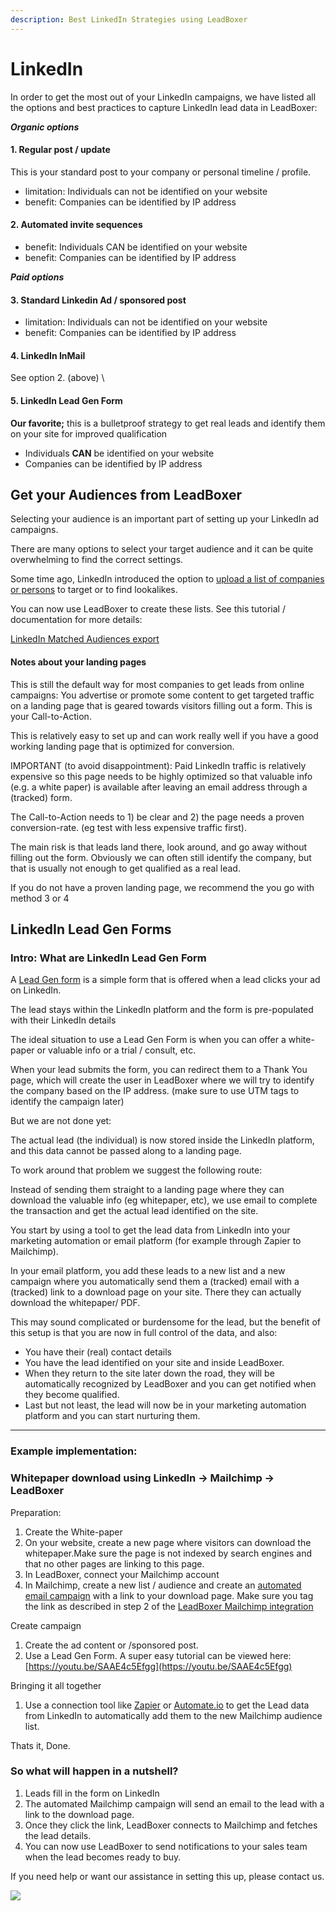 ```yaml
---
description: Best LinkedIn Strategies using LeadBoxer
---
```


# LinkedIn

In order to get the most out of your LinkedIn campaigns, we have listed all the options and best practices to capture LinkedIn lead data in LeadBoxer:

_**Organic options**_

#### 1. Regular post / update

This is your standard post to your company or personal timeline / profile.

* limitation: Individuals can not be identified on your website
* benefit: Companies can be identified by IP address

#### 2. Automated invite sequences

* benefit: Individuals CAN be identified on your website
* benefit: Companies can be identified by IP address

_**Paid options**_

#### 3. Standard Linkedin Ad / sponsored post

* limitation: Individuals can not be identified on your website
* benefit: Companies can be identified by IP address

#### 4. LinkedIn InMail

See option 2. (above) \


#### 5. LinkedIn Lead Gen Form

**Our favorite;** this is a bulletproof strategy to get real leads and identify them on your site for improved qualification

* Individuals **CAN** be identified on your website
* Companies can be identified by IP address



## Get your Audiences from LeadBoxer

Selecting your audience is an important part of setting up your LinkedIn ad campaigns.&#x20;

There are many options to select your target audience and it can be quite overwhelming to find the correct settings.

Some time ago, LinkedIn introduced the option to [upload a list of companies or persons](https://business.linkedin.com/marketing-solutions/ad-targeting/matched-audiences) to target or to find lookalikes.

You can now use LeadBoxer to create these lists. See this tutorial / documentation for more details:

[LinkedIn Matched Audiences export](../../../fundamentals/elements/import-and-export/linkedin-matched-audiences-export.md)

#### Notes about your landing pages

This is still the default way for most companies to get leads from online campaigns: You advertise or promote some content to get targeted traffic on a landing page that is geared towards visitors filling out a form. This is your Call-to-Action.&#x20;

This is relatively easy to set up and can work really well if you have a good working landing page that is optimized for conversion. &#x20;

IMPORTANT (to avoid disappointment): Paid LinkedIn traffic is relatively expensive so this page needs to be highly optimized so that valuable info (e.g. a white paper) is available after leaving an email address through a (tracked) form.&#x20;

The Call-to-Action needs to 1) be clear and 2) the page needs a proven conversion-rate. (eg test with less expensive traffic first).

The main risk is that leads land there, look around, and go away without filling out the form. Obviously we can often still identify the company, but that is usually not enough to get qualified as a real lead.&#x20;

If you do not have a proven landing page, we recommend the you go with method 3 or 4



## LinkedIn Lead Gen Forms

### Intro: What are LinkedIn Lead Gen Form

A [Lead Gen form](https://business.linkedin.com/marketing-solutions/native-advertising/lead-gen-ads) is a simple form that is offered when a lead clicks your ad on LinkedIn.

The lead stays within the LinkedIn platform and the form is pre-populated with their LinkedIn details

The ideal situation to use a Lead Gen Form is when you can offer a white-paper or valuable info or a trial / consult, etc.

When your lead submits the form, you can redirect them to a Thank You page, which will create the user in LeadBoxer where we will try to identify the company based on the IP address. (make sure to use UTM tags to identify the campaign later)

But we are not done yet:

The actual lead (the individual) is now stored inside the LinkedIn platform, and this data cannot be passed along to a landing page.&#x20;

To work around that problem we suggest the following route:

Instead of sending them straight to a landing page where they can download the valuable info (eg whitepaper, etc), we use email to complete the transaction and get the actual lead identified on the site.

You start by using a tool to get the lead data from LinkedIn into your marketing automation or email platform (for example through Zapier to Mailchimp).&#x20;

In your email platform, you add these leads to a new list and a new campaign where you automatically send them a (tracked) email with a (tracked) link to a download page on your site. There they can actually download the whitepaper/ PDF.&#x20;

This may sound complicated or burdensome for the lead, but the benefit of this setup is that you are now in full control of the data, and also:&#x20;

* You have their (real) contact details
* You have the lead identified on your site and inside LeadBoxer.&#x20;
* When they return to the site later down the road, they will be automatically recognized by LeadBoxer and you can get notified when they become qualified.
* Last but not least, the lead will now be in your marketing automation platform and you can start nurturing them.

***

### Example implementation:&#x20;

### Whitepaper download using LinkedIn -> Mailchimp -> LeadBoxer

Preparation:

1. Create the White-paper&#x20;
2. On your website, create a new page where visitors can download the whitepaper.Make sure the page is not indexed by search engines and that no other pages are linking to this page.
3. In LeadBoxer, connect your Mailchimp account&#x20;
4. In Mailchimp, create a new list / audience and create an [automated email campaign](https://mailchimp.com/help/create-an-automation/) with a link to your download page. Make sure you tag the link as described in step 2 of the [LeadBoxer Mailchimp integration](https://docs.leadboxer.com/article/15-mailchimp-email-tracking)

Create campaign

1. Create the ad content or /sponsored post.
2. Use a Lead Gen Form. A super easy tutorial can be viewed here: [https://youtu.be/SAAE4c5Efgg](https://youtu.be/SAAE4c5Efgg)

Bringing it all together

1. Use a connection tool like [Zapier](https://zapier.com/apps/linkedin-lead-gen-forms/integrations/mailchimp) or [Automate.io](https://automate.io/integration/linkedin-lead-gen-forms/mailchimp) to get the Lead data from LinkedIn to automatically add them to the new Mailchimp audience list.&#x20;

Thats it, Done.

### So what will happen in a nutshell?

1. Leads fill in the form on LinkedIn
2. The automated Mailchimp campaign will send an email to the lead with a link to the download page.
3. Once they click the link, LeadBoxer connects to Mailchimp and fetches the lead details.
4. You can now use LeadBoxer to send notifications to your sales team when the lead becomes ready to buy.

If you need help or want our assistance in setting this up, please contact us.

![](https://d33v4339jhl8k0.cloudfront.net/docs/assets/565e1cb7c697915b26a5c214/images/5f06f8e02c7d3a10cbaa465f/file-6V0699shaZ.gif)

